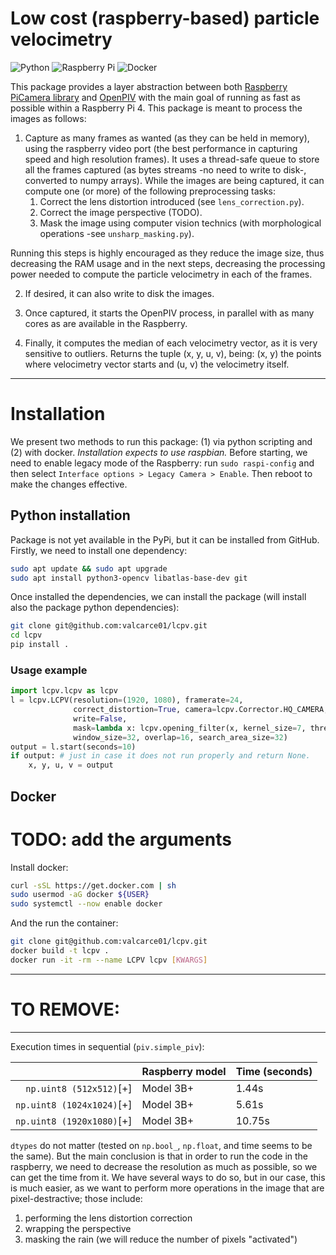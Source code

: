 # Low cost (raspberry-based) particle velocimetry

![Python](https://img.shields.io/badge/python-3670A0?style=for-the-badge&logo=python&logoColor=ffdd54)
![Raspberry Pi](https://img.shields.io/badge/-RaspberryPi-C51A4A?style=for-the-badge&logo=Raspberry-Pi)
![Docker](https://img.shields.io/badge/docker-%230db7ed.svg?style=for-the-badge&logo=docker&logoColor=white)

This package provides a layer abstraction between both [Raspberry PiCamera library](https://github.com/waveform80/picamera) 
and [OpenPIV](https://github.com/OpenPIV/openpiv-python) with the 
main goal of running as fast as possible within a Raspberry Pi 4. This package is meant to process the images
as follows:

1. Capture as many frames as wanted (as they can be held in memory), using the raspberry video port 
(the best performance in capturing speed and high resolution frames). It uses a thread-safe queue to store all the 
frames captured (as bytes streams -no need to write to disk-, converted to numpy arrays). While the images are being 
captured, it can compute one (or more) of the following preprocessing tasks:
   1. Correct the lens distortion introduced (see `lens_correction.py`).
   2. Correct the image perspective (TODO).
   3. Mask the image using computer vision technics (with morphological operations -see `unsharp_masking.py`).
    
Running this steps is highly encouraged as they reduce the image size, thus decreasing the RAM usage and in the next 
steps, decreasing the processing power needed to compute the particle velocimetry in each of the frames.

2. If desired, it can also write to disk the images.

3. Once captured, it starts the OpenPIV process, in parallel with as many cores as are available in the Raspberry.

4. Finally, it computes the median of each velocimetry vector, as it is very sensitive to outliers. Returns the tuple
   (x, y, u, v), being: (x, y) the points where velocimetry vector starts and (u, v) the velocimetry itself.

---
# Installation

We present two methods to run this package: (1) via python scripting and (2) with docker. _Installation expects to use
raspbian._ Before starting, we need to enable legacy mode of the Raspberry: run 
`sudo raspi-config` and then select `Interface options > Legacy Camera > Enable`. Then reboot to make the changes
effective.

## Python installation

Package is not yet available in the PyPi, but it can be installed from GitHub. Firstly, we need to install one 
dependency: 
```bash
sudo apt update && sudo apt upgrade
sudo apt install python3-opencv libatlas-base-dev git
```

Once installed the dependencies, we can install the package (will install also the package python dependencies):

```bash
git clone git@github.com:valcarce01/lcpv.git
cd lcpv
pip install .
```

### Usage example

```python
import lcpv.lcpv as lcpv
l = lcpv.LCPV(resolution=(1920, 1080), framerate=24,
              correct_distortion=True, camera=lcpv.Corrector.HQ_CAMERA,
              write=False,
              mask=lambda x: lcpv.opening_filter(x, kernel_size=7, threshold=220),
              window_size=32, overlap=16, search_area_size=32)
output = l.start(seconds=10)
if output: # just in case it does not run properly and return None.
    x, y, u, v = output
```

## Docker

# TODO: add the arguments

Install docker:
```bash
curl -sSL https://get.docker.com | sh
sudo usermod -aG docker ${USER}
sudo systemctl --now enable docker
```

And the run the container:

```bash
git clone git@github.com:valcarce01/lcpv.git
docker build -t lcpv .
docker run -it -rm --name LCPV lcpv [KWARGS]
```



---
# TO REMOVE:
----
Execution times in sequential (`piv.simple_piv`):

|                          | Raspberry model | Time (seconds) |
| -----------------------: | --------------- | -------------- |
|`np.uint8 (512x512)`[+]   | Model 3B+       | 1.44s          |
|`np.uint8 (1024x1024)`[+] | Model 3B+       | 5.61s          |
|`np.uint8 (1920x1080)`[+] | Model 3B+       | 10.75s         |

`dtypes` do not matter (tested on `np.bool_`, `np.float`, and time seems to be the same). But the main conclusion is that in order to run the code in the raspberry, we need to decrease the resolution as much as possible, so we can get the time from it. We have several ways to do so, but in our case, this is much easier, as we want to perform more operations in the image that are pixel-destractive; those include:
1. performing the lens distortion correction
2. wrapping the perspective
3. masking the rain (we will reduce the number of pixels "activated")